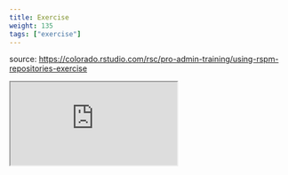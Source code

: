 ```yaml
---
title: Exercise
weight: 135
tags: ["exercise"]
---
```


source: https://colorado.rstudio.com/rsc/pro-admin-training/using-rspm-repositories-exercise

<div class="resp-container-learnr" class="cssload-loader">
  <div class="cssload-loader">
    <div class="cssload-inner cssload-one"></div>
    <div class="cssload-inner cssload-two"></div>
    <div class="cssload-inner cssload-three"></div>
  </div>
  <iframe 
    src="https://colorado.rstudio.com/rsc/pro-admin-training/using-rspm-repositories-exercise" 
    class="resp-iframe-learnr" 
    gesture="media"  allowfullscreen>
  </iframe>
</div>



